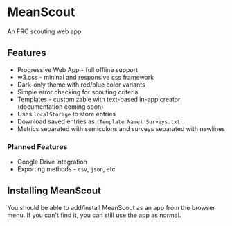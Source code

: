 # MeanScout
An FRC scouting web app

## Features
- Progressive Web App - full offline support
- w3.css - mininal and responsive css framework
- Dark-only theme with red/blue color variants
- Simple error checking for scouting criteria
- Templates - customizable with text-based in-app creator (documentation coming soon)
- Uses `localStorage` to store entries
- Download saved entries as `(Template Name) Surveys.txt`
- Metrics separated with semicolons and surveys separated with newlines

### Planned Features
- Google Drive integration
- Exporting methods - `csv`, `json`, etc

## Installing MeanScout
You should be able to add/install MeanScout as an app from the browser menu.
If you can't find it, you can still use the app as normal.